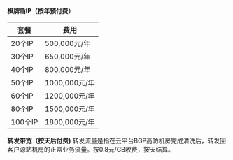 **棋牌盾IP（按年预付费）**

| 套餐 | 费用 |
|---------|---------|
| 20个IP | 500,000元/年 |
| 30个IP | 650,000元/年 |
| 40个IP | 800,000元/年 |
| 50个IP | 1000,000元/年 |
| 60个IP | 1200,000元/年 |
| 80个IP | 1500,000元/年 |
| 100个IP | 1800,000元/年 |

**转发带宽（按天后付费)**
转发流量是指在云平台BGP高防机房完成清洗后，转发回客户源站机房的正常业务流量。按0.8元/GB收费，按天结算。